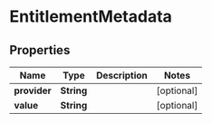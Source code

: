

# EntitlementMetadata


## Properties

Name | Type | Description | Notes
------------ | ------------- | ------------- | -------------
**provider** | **String** |  |  [optional]
**value** | **String** |  |  [optional]



